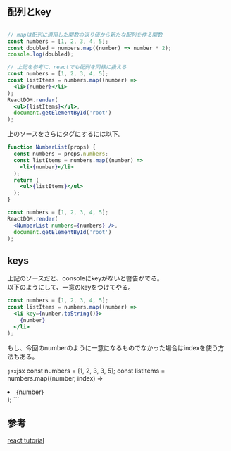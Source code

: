 ## 配列とkey

```jsx

// mapは配列に適用した関数の返り値から新たな配列を作る関数
const numbers = [1, 2, 3, 4, 5];
const doubled = numbers.map((number) => number * 2);
console.log(doubled);

// 上記を参考に、reactでも配列を同様に扱える
const numbers = [1, 2, 3, 4, 5];
const listItems = numbers.map((number) =>
  <li>{number}</li>
);
ReactDOM.render(
  <ul>{listItems}</ul>,
  document.getElementById('root')
);
```

上のソースをさらにタグにするには以下。

```jsx
function NumberList(props) {
  const numbers = props.numbers;
  const listItems = numbers.map((number) =>
    <li>{number}</li>
  );
  return (
    <ul>{listItems}</ul>
  );
}

const numbers = [1, 2, 3, 4, 5];
ReactDOM.render(
  <NumberList numbers={numbers} />,
  document.getElementById('root')
);
```

## keys

上記のソースだと、consoleにkeyがないと警告がでる。  
以下のようにして、一意のkeyをつけてやる。

```jsx
const numbers = [1, 2, 3, 4, 5];
const listItems = numbers.map((number) =>
  <li key={number.toString()}>
    {number}
  </li>
);
```

もし、今回のnumberのように一意になるものでなかった場合はindexを使う方法もある。

```jsx```jsx
const numbers = [1, 2, 3, 3, 5];
const listItems = numbers.map((number, index) =>
  <li key={index}>
    {number}
  </li>
);
```



## 参考

[react tutorial][*1]


[*1]:https://facebook.github.io/react/docs/lists-and-keys.html